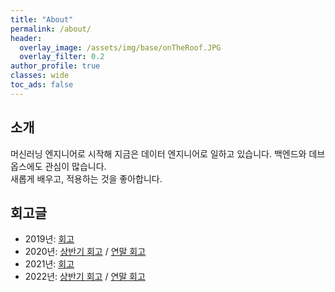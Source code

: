 ```yaml
---
title: "About"
permalink: /about/
header:
  overlay_image: /assets/img/base/onTheRoof.JPG
  overlay_filter: 0.2
author_profile: true
classes: wide
toc_ads: false
---
```


## 소개

머신러닝 엔지니어로 시작해 지금은 데이터 엔지니어로 일하고 있습니다. 백엔드와 데브옵스에도 관심이 많습니다.  
새롭게 배우고, 적용하는 것을 좋아합니다.

## 회고글

* 2019년: [회고](/blog/2019_closing)
* 2020년: [상반기 회고](/blog/2020_FH_closing) / [연말 회고](/blog/2020_closing)
* 2021년: [회고](/blog/2021_closing)
* 2022년: [상반기 회고](/blog/2022_FH_closing) / [연말 회고](/blog/2022_closing)

